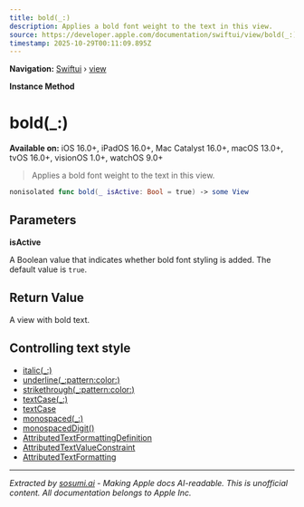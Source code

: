 ```yaml
---
title: bold(_:)
description: Applies a bold font weight to the text in this view.
source: https://developer.apple.com/documentation/swiftui/view/bold(_:)
timestamp: 2025-10-29T00:11:09.895Z
---
```


**Navigation:** [Swiftui](/documentation/swiftui) › [view](/documentation/swiftui/view)

**Instance Method**

# bold(_:)

**Available on:** iOS 16.0+, iPadOS 16.0+, Mac Catalyst 16.0+, macOS 13.0+, tvOS 16.0+, visionOS 1.0+, watchOS 9.0+

> Applies a bold font weight to the text in this view.

```swift
nonisolated func bold(_ isActive: Bool = true) -> some View
```

## Parameters

**isActive**

A Boolean value that indicates whether bold font styling is added. The default value is `true`.



## Return Value

A view with bold text.

## Controlling text style

- [italic(_:)](/documentation/swiftui/view/italic(_:))
- [underline(_:pattern:color:)](/documentation/swiftui/view/underline(_:pattern:color:))
- [strikethrough(_:pattern:color:)](/documentation/swiftui/view/strikethrough(_:pattern:color:))
- [textCase(_:)](/documentation/swiftui/view/textcase(_:))
- [textCase](/documentation/swiftui/environmentvalues/textcase)
- [monospaced(_:)](/documentation/swiftui/view/monospaced(_:))
- [monospacedDigit()](/documentation/swiftui/view/monospaceddigit())
- [AttributedTextFormattingDefinition](/documentation/swiftui/attributedtextformattingdefinition)
- [AttributedTextValueConstraint](/documentation/swiftui/attributedtextvalueconstraint)
- [AttributedTextFormatting](/documentation/swiftui/attributedtextformatting)

---

*Extracted by [sosumi.ai](https://sosumi.ai) - Making Apple docs AI-readable.*
*This is unofficial content. All documentation belongs to Apple Inc.*
